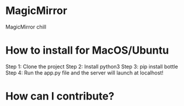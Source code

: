 # MagicMirror
MagicMirror chill

# How to install for MacOS/Ubuntu
Step 1: Clone the project
Step 2: Install python3 
Step 3: pip install bottle
Step 4: Run the app.py file and the server will launch at localhost! 

# How can I contribute?
